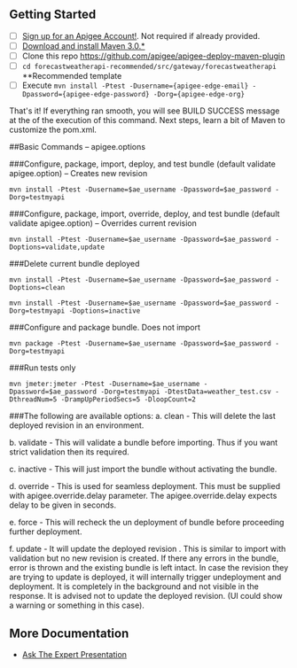 ## Getting Started
- [ ] [Sign up for an Apigee Account!](https://accounts.apigee.com/accounts/sign_up?callback=https://enterprise.apigee.co). Not required if already provided.
- [ ] [Download and install Maven 3.0.*](http://maven.apache.org/download.cgi)
- [ ] Clone this repo https://github.com/apigee/apigee-deploy-maven-plugin
- [ ] ```cd forecastweatherapi-recommended/src/gateway/forecastweatherapi``` **Recommended template
- [ ] Execute ```mvn install -Ptest -Dusername={apigee-edge-email} -Dpassword={apigee-edge-password} -Dorg={apigee-edge-org}```

That's it! If everything ran smooth, you will see BUILD SUCCESS message at the of the execution of this command. Next steps, learn a bit of Maven to customize the pom.xml.

##Basic Commands – apigee.options

###Configure, package, import, deploy, and test bundle (default validate apigee.option) – Creates new revision

```mvn install -Ptest -Dusername=$ae_username -Dpassword=$ae_password -Dorg=testmyapi```

###Configure, package, import, override, deploy, and test bundle (default validate apigee.option) – Overrides current revision

```mvn install -Ptest -Dusername=$ae_username -Dpassword=$ae_password -Doptions=validate,update```

###Delete current bundle deployed

```mvn install -Ptest -Dusername=$ae_username -Dpassword=$ae_password -Doptions=clean```

```mvn install -Ptest -Dusername=$ae_username -Dpassword=$ae_password -Dorg=testmyapi -Doptions=inactive```

###Configure and package bundle. Does not import

```mvn package -Ptest -Dusername=$ae_username -Dpassword=$ae_password -Dorg=testmyapi```

###Run tests only

```mvn jmeter:jmeter -Ptest -Dusername=$ae_username -Dpassword=$ae_password -Dorg=testmyapi -DtestData=weather_test.csv -DthreadNum=5 -DrampUpPeriodSecs=5 -DloopCount=2```

###The following are available options:
a. clean - This will delete the last deployed revision in an environment.

b. validate - This will validate a bundle before importing. Thus if you want strict validation then its required.

c. inactive - This will just import the bundle without activating the bundle.

d. override - This is used for seamless deployment. This must be supplied with apigee.override.delay parameter. The apigee.override.delay expects delay to be given in seconds.

e. force - This will recheck the un deployment of bundle before proceeding further deployment.

f. update - It will update the deployed revision .  This is similar to import with validation but no new revision is created. If there any errors in the bundle, error is thrown and the existing bundle is left intact. In case the revision they are trying to update is deployed, it will internally trigger undeployment and deployment. It is completely in the background and not visible in the response. It is advised not to update the deployed revision. (UI could show a warning or something in this case).

## More Documentation
* [Ask The Expert Presentation](https://community.apigee.com/learn/know-ask-expert-and-office-hours)
